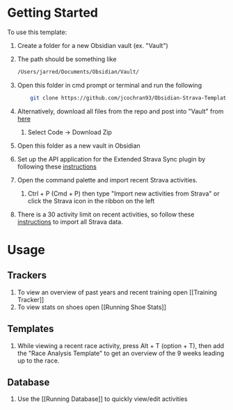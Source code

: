 # Getting Started

To use this template:
1. Create a folder for a new Obsidian vault (ex. "Vault")
2. The path should be something like 
	```sh
	/Users/jarred/Documents/Obsidian/Vault/
	```
3. Open this folder in cmd prompt or terminal and run the following
	```sh
		git clone https://github.com/jcochran93/Obsidian-Strava-Template.git
	```
	
4. Alternatively, download all files from the repo and post into "Vault"  from [here](https://github.com/jcochran93/Obsidian-Strava-Template.git)  
    1. Select Code -> Download Zip
5. Open this folder as a new vault in Obsidian
6.  Set up the API application for the Extended Strava Sync plugin by following these [instructions](https://github.com/jcochran93/obsidian-strava-sync#sync-configuration)
7.  Open the command palette and import recent Strava activities.
	1. Ctrl + P (Cmd + P) then type "Import new activities from Strava" or click the Strava icon in the ribbon on the left
8. There is a 30 activity limit on recent activities, so follow these [instructions](https://github.com/jcochran93/obsidian-strava-sync#importing-a-strava-bulk-export) to import all Strava data.

# Usage
## Trackers
1. To view an overview of past years and recent training open [[Training Tracker]]
2. To view stats on shoes open [[Running Shoe Stats]]
## Templates
1. While viewing a recent race activity, press Alt + T (option + T), then add the "Race Analysis Template" to get an overview of the 9 weeks leading up to the race.
## Database
1. Use the [[Running Database]] to quickly view/edit activities
